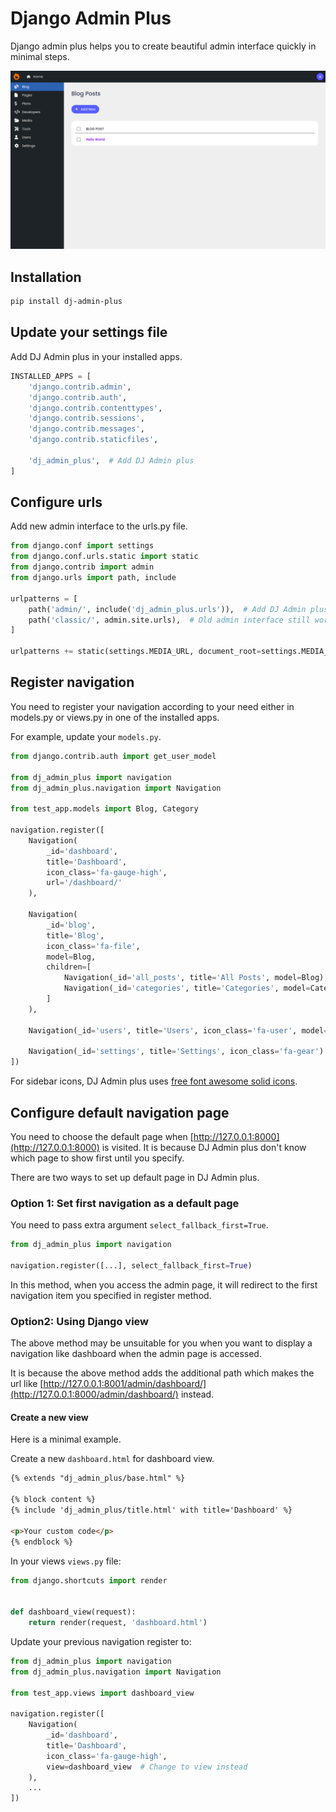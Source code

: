 # Django Admin Plus

Django admin plus helps you to create beautiful admin interface quickly in minimal steps.

<img src="images/demo.png" alt="Demo">

## Installation

```bash
pip install dj-admin-plus
```

## Update your settings file

Add DJ Admin plus in your installed apps.

```python
INSTALLED_APPS = [
    'django.contrib.admin',
    'django.contrib.auth',
    'django.contrib.contenttypes',
    'django.contrib.sessions',
    'django.contrib.messages',
    'django.contrib.staticfiles',

    'dj_admin_plus',  # Add DJ Admin plus
]
```

## Configure urls

Add new admin interface to the urls.py file.

```python
from django.conf import settings
from django.conf.urls.static import static
from django.contrib import admin
from django.urls import path, include

urlpatterns = [
    path('admin/', include('dj_admin_plus.urls')),  # Add DJ Admin plus
    path('classic/', admin.site.urls),  # Old admin interface still works
]

urlpatterns += static(settings.MEDIA_URL, document_root=settings.MEDIA_ROOT)

```

## Register navigation

You need to register your navigation according to your need either in models.py or views.py in one
of the installed apps.

For example, update your `models.py`.

```python
from django.contrib.auth import get_user_model

from dj_admin_plus import navigation
from dj_admin_plus.navigation import Navigation

from test_app.models import Blog, Category

navigation.register([
    Navigation(
        _id='dashboard',
        title='Dashboard',
        icon_class='fa-gauge-high',
        url='/dashboard/'
    ),

    Navigation(
        _id='blog',
        title='Blog',
        icon_class='fa-file',
        model=Blog,
        children=[
            Navigation(_id='all_posts', title='All Posts', model=Blog),
            Navigation(_id='categories', title='Categories', model=Category)
        ]
    ),

    Navigation(_id='users', title='Users', icon_class='fa-user', model=get_user_model()),

    Navigation(_id='settings', title='Settings', icon_class='fa-gear')
])
```

For sidebar icons, DJ Admin plus uses [free font awesome solid icons](https://fontawesome.com/search?o=r&m=free).

## Configure default navigation page

You need to choose the default page when [http://127.0.0.1:8000](http://127.0.0.1:8000) is visited.
It is because DJ Admin plus don't know which page to show first until you specify.

There are two ways to set up default page in DJ Admin plus.

### Option 1: Set first navigation as a default page

You need to pass extra argument `select_fallback_first=True`.

```python
from dj_admin_plus import navigation

navigation.register([...], select_fallback_first=True)
```

In this method, when you access the admin page, it will redirect to the first navigation item you specified in register
method.

### Option2: Using Django view

The above method may be unsuitable for you when you want to display a navigation like dashboard when the admin page is
accessed.

It is because the above method adds the additional path which makes the url like
[http://127.0.0.1:8001/admin/dashboard/](http://127.0.0.1:8000/admin/dashboard/) instead.

#### Create a new view

Here is a minimal example.

Create a new `dashboard.html` for dashboard view.

```html
{% extends "dj_admin_plus/base.html" %}

{% block content %}
{% include 'dj_admin_plus/title.html' with title='Dashboard' %}

<p>Your custom code</p>
{% endblock %}
```

In your views `views.py` file:

```python
from django.shortcuts import render


def dashboard_view(request):
    return render(request, 'dashboard.html')
```

Update your previous navigation register to:

```python
from dj_admin_plus import navigation
from dj_admin_plus.navigation import Navigation

from test_app.views import dashboard_view

navigation.register([
    Navigation(
        _id='dashboard',
        title='Dashboard',
        icon_class='fa-gauge-high',
        view=dashboard_view  # Change to view instead
    ),
    ...
])
```
